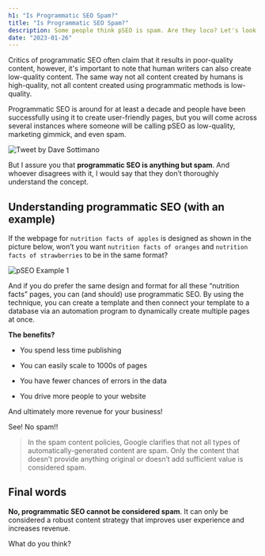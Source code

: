 ```yaml
---
h1: "Is Programmatic SEO Spam?"
title: "Is Programmatic SEO Spam?"
description: Some people think pSEO is spam. Are they loco? Let's look at why they think so and why they are wrong. ;)
date: "2023-01-26"
---
```


Critics of programmatic SEO often claim that it results in poor-quality content, however, it's important to note that human writers can also create low-quality content. The same way not all content created by humans is high-quality, not all content created using programmatic methods is low-quality.

Programmatic SEO is around for at least a decade and people have been successfully using it to create user-friendly pages, but you will come across several instances where someone will be calling pSEO as low-quality, marketing gimmick, and even spam.

![Tweet by Dave Sottimano](/img/blog/Tweet-by-Dave-Sottimano.png)

But I assure you that **programmatic SEO is anything but spam**. And whoever disagrees with it, I would say that they don’t thoroughly understand the concept.

## Understanding programmatic SEO (with an example)

If the webpage for `nutrition facts of apples` is designed as shown in the picture below, won’t you want `nutrition facts of oranges` and `nutrition facts of strawberries` to be in the same format?

![pSEO Example 1](/img/blog/pSEO-Example-1.png)

And if you do prefer the same design and format for all these “nutrition facts” pages, you can (and should) use programmatic SEO. By using the technique, you can create a template and then connect your template to a database via an automation program to dynamically create multiple pages at once.

**The benefits?**

- You spend less time publishing

- You can easily scale to 1000s of pages

- You have fewer chances of errors in the data

- You drive more people to your website

And ultimately more revenue for your business!

See! No spam!!

> In the spam content policies, Google clarifies that not all types of automatically-generated content are spam. Only the content that doesn’t provide anything original or doesn’t add sufficient value is considered spam.

## Final words

**No, programmatic SEO cannot be considered spam**. It can only be considered a robust content strategy that improves user experience and increases revenue.

What do you think?
